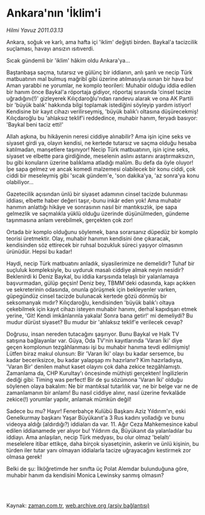 # Ankara'nın 'İklim'i

*Hilmi Yavuz 2011.03.13*

<td class="columnist-detail">
<p>Ankara, soğuk ve karlı, ama hafta içi 'iklim' değişti birden. Baykal'a tacizcilik suçlaması, havayı ansızın ısıtıverdi.</p>
<p>
<div id="haberMetinDiv">
<p>Sıcak gündemli bir 'iklim' hâkim oldu Ankara'ya...
<p>Baştanbaşa saçma, tutarsız ve gülünç bir iddianın, anlı şanlı ve necip Türk matbuatının mal bulmuş mağribî gibi üzerine atılmasıyla ısınan bir hava bu! Aman yarabbi ne yorumlar, ne komplo teorileri: Muhabir olduğu iddia edilen bir hanım önce Baykal'a röportaja gidiyor, röportaj sırasında 'cinsel tacize uğradığını(!)' gizleyerek Kılıçdaroğlu'ndan randevu alarak ve ona AK Partili bir 'büyük balık' hakkında bilgi toplamak istediğini söyleyip yardım istiyor! Kendisine bir kayıt cihazı verilirseymiş, 'büyük balık'ı oltasına düşürecekmiş! Kılıçdaroğlu bu 'ahlaksız teklif'i reddedince, muhabir hanım, feryadı basıyor: 'Baykal beni taciz etti!'
<p>Allah aşkına, bu hikâyenin neresi ciddiye alınabilir? Ama işin içine seks ve siyaset girdi ya, olayın kendisi, ne kertede tutarsız ve saçma olduğu hesaba katılmadan, manşetlere taşınıyor! Necip Türk matbuatının, işin içine seks, siyaset ve elbette para girdiğinde, meselenin aslını astarını araştırmaksızın, bu gibi konuların üzerine balıklama atladığı malûm. Bu defa da öyle oluyor! İpe sapa gelmez ve ancak komedi malzemesi olabilecek bir konu ciddi, çok ciddi bir meseleymiş gibi 'sıcak gündem'e, 'son dakika'ya, 'az sonra'ya konu olabiliyor...
<p>Gazetecilik açısından ünlü bir siyaset adamının cinsel tacizde bulunması iddiası, elbette haber değeri taşır,-bunu inkâr eden yok! Ama muhabir hanımın anlattığı hikâye ve sonrasının nasıl bir mantıksızlık, ipe sapa gelmezlik ve saçmalıkla yüklü olduğu üzerinde düşünülmeden, gündeme taşınmasına anlam verebilmek, gerçekten çok zor!
<p>Ortada bir komplo olduğunu söylemek, bana sorarsanız düpedüz bir komplo teorisi üretmektir. Olay, muhabir hanımın kendisini öne çıkaracak, kendisinden söz ettirecek bir ruhsal bozukluk süreci yaşıyor olmasının ürünüdür. Hepsi bu kadar!
<p>Haydi, necip Türk matbuatını anladık, siyasilerimize ne demelidir? Tuhaf bir suçluluk kompleksiyle, bu uyduruk masalı ciddiye almak neyin nesidir? Beklenirdi ki Deniz Baykal, bu iddia karşısında telaşlı bir yalanlamaya başvurmadan, gülüp geçsin! Deniz bey, TBMM'deki odasında, kapı açıkken ve sekreterinin odasında, onunla görüşmek için bekleyenler varken, güpegündüz cinsel tacizde bulunacak kertede gözü dönmüş bir seksomanyak mıdır? Kılıçdaroğlu, kendisinden 'büyük balık'ı oltaya çekebilmek için kayıt cihazı isteyen muhabir hanımı, derhal kapıdışarı etmek yerine, 'Git! Kendi imkânlarınla yakala! Sonra bana getir!' mi demeliydi? Bu mudur dürüst siyaset? Bu mudur bir 'ahlaksız teklif'e verilecek cevap?
<p>Doğrusu, insan nereden tutacağını şaşırıyor. Bunu Baykal ve Halk TV satışına bağlayanlar var. Güya, Oda TV'nin kayıtlarında 'Varan İki' diye geçen komplonun tezgâhlanması işi bu muhabir hanıma tevdi edilmişmiş! Lütfen biraz makul olunsun: Bir 'Varan İki' olayı bu kadar sersemce, bu kadar beceriksizce, bu kadar yalapşap mı hazırlanır? Kim hazırladıysa, 'Varan Bir' denilen mahut kaset olayını çok daha zekice tezgâhlamıştı. Zamanlama da, CHP Kurultay'ı öncesinde müthişti gerçekten! İngilizlerin dediği gibi: Timing was perfect! Bir de şu sözümona 'Varan İki' olduğu söylenen olaya bakalım: Ne bir mantıksal tutarlılık var, ne bir belge var ne de zamanlamanın bir anlamı! Bu nasıl ciddiye alınır, nasıl üzerine fevkalâde zekice(!) yorumlar yapılır, anlamak mümkün değil!
<p>Sadece bu mu? Hayır! Fenerbahçe Kulübü Başkanı Aziz Yıldırım'ın, eski Genelkurmay başkanı Yaşar Büyükanıt'a 3 Rus kadını yolladığı ve bunu videoya aldığı (aldırdığı?) iddiaları da var. 11. Ağır Ceza Mahkemesince kabul edilen iddianamede yer alıyor bu! Yıldırım da, Büyükanıt da yalanladılar bu iddiayı. Ama anlaşılan, necip Türk medyası, bu olur olmaz 'belaltı' meselelere itibar ettikçe, daha birçok siyasetçinin, askerin ve ünlü kişinin, bu türden iler tutar yanı olmayan iddialarla tacize uğrayacağını kestirmek zor olmasa gerek!
<p>Belki de şu: İlköğretimde her sınıfta üç Polat Alemdar bulunduğuna göre, muhabir hanım da kendisini Monica Lewinsky sanmış olmasın? </p></p></p></p></p></p></p></p></p></div>
</p>


<p><br>
		 </br></p></td>

Kaynak: [zaman.com.tr](http://zaman.com.tr/yazar.do?yazino=1106559), [web.archive.org (arşiv bağlantısı)](http://web.archive.org/web/20110407083648/http://www.zaman.com.tr:80/yazar.do?yazino=1106559)

